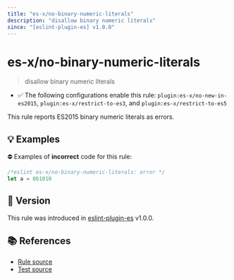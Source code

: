 ```yaml
---
title: "es-x/no-binary-numeric-literals"
description: "disallow binary numeric literals"
since: "[eslint-plugin-es] v1.0.0"
---
```


# es-x/no-binary-numeric-literals
> disallow binary numeric literals

- ✅ The following configurations enable this rule: `plugin:es-x/no-new-in-es2015`, `plugin:es-x/restrict-to-es3`, and `plugin:es-x/restrict-to-es5`

This rule reports ES2015 binary numeric literals as errors.

## 💡 Examples

⛔ Examples of **incorrect** code for this rule:

<eslint-playground type="bad">

```js
/*eslint es-x/no-binary-numeric-literals: error */
let a = 0b1010
```

</eslint-playground>

## 🚀 Version

This rule was introduced in [eslint-plugin-es] v1.0.0.

[eslint-plugin-es]: https://github.com/mysticatea/eslint-plugin-es

## 📚 References

- [Rule source](https://github.com/eslint-community/eslint-plugin-es-x/blob/master/lib/rules/no-binary-numeric-literals.js)
- [Test source](https://github.com/eslint-community/eslint-plugin-es-x/blob/master/tests/lib/rules/no-binary-numeric-literals.js)
